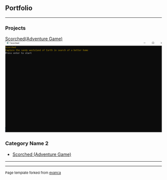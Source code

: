 ## Portfolio

---

### Projects

[Scorched(Adventure Game)](/sample_page)
<img src="images/Scorched Title Pic.PNG?raw=true"/>


### Category Name 2

- [Scorched (Adventure Game)](http://example.com/)


---




---
<p style="font-size:11px">Page template forked from <a href="https://github.com/evanca/quick-portfolio">evanca</a></p>
<!-- Remove above link if you don't want to attibute -->
